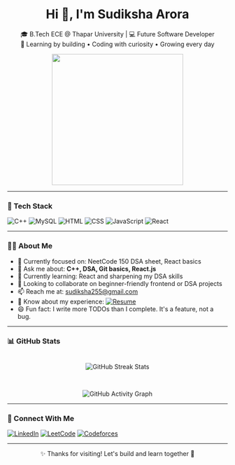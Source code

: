 <h1 align="center"> Hi 👋, I'm Sudiksha Arora </h1>

<p align="center">
  🎓 B.Tech ECE @ Thapar University | 💻 Future Software Developer <br>
  🌱 Learning by building • Coding with curiosity • Growing every day
</p>

<p align="center">
  <img src="https://camo.githubusercontent.com/37abae1350fe3344aebaaebfba4227dfa1ee6e8cf55efed02329fbe00dbf63c1/68747470733a2f2f6d656469612e74656e6f722e636f6d2f696d616765732f37646234656161336534373237326338653538656530313866633339306237642f74656e6f722e676966" width="300">
</p>

---

### 🚀 Tech Stack  
![C++](https://img.shields.io/badge/C++-00599C?style=for-the-badge&logo=cplusplus&logoColor=white)
![MySQL](https://img.shields.io/badge/MySQL-00000F?style=for-the-badge&logo=mysql&logoColor=white)
![HTML](https://img.shields.io/badge/HTML5-E34F26?style=for-the-badge&logo=html5&logoColor=white)
![CSS](https://img.shields.io/badge/CSS3-1572B6?style=for-the-badge&logo=css3&logoColor=white)
![JavaScript](https://img.shields.io/badge/JavaScript-F7DF1E?style=for-the-badge&logo=javascript&logoColor=black)
![React](https://img.shields.io/badge/React-20232A?style=for-the-badge&logo=react&logoColor=61DAFB)

---

### 🙋‍♀️ About Me
- 📌 Currently focused on: NeetCode 150 DSA sheet, React basics  
- 💬 Ask me about: **C++, DSA, Git basics, React.js**  
- 🚀 Currently learning: React and sharpening my DSA skills  
- 🤝 Looking to collaborate on beginner-friendly frontend or DSA projects  
- 📫 Reach me at: [sudiksha255@gmail.com](mailto:sudiksha255@gmail.com)  
- 📄 Know about my experience: [![Resume](https://img.shields.io/badge/View%20Resume-blue?style=flat-square&logo=readthedocs)](https://1drv.ms/w/c/b56e0d5f19565796/EQxjJOHYlSpFtCQhOvx2584BElKSjmosByOm-AS_g11KOQ?e=Ec03E6)
- 😄 Fun fact: I write more TODOs than I complete. It's a feature, not a bug.  

---

### 📊 GitHub Stats

<p align="center">
<br>
  <img src="https://github-readme-streak-stats.herokuapp.com/?user=sudiksha255&theme=radical&hide_border=false&ring=FF8C00&fire=FF4500&currStreakLabel=FFD700" alt="GitHub Streak Stats" />
</p>

<br> 

<p align="center">
  
  <img src="https://github-readme-activity-graph.vercel.app/graph?username=sudiksha255&bg_color=0d1117&color=00e676&line=ff9800&point=ff5722&area=true&hide_border=true" alt="GitHub Activity Graph" />
</p>



---

### 🔗 Connect With Me

[![LinkedIn](https://img.shields.io/badge/LinkedIn-blue?style=for-the-badge&logo=linkedin)](https://www.linkedin.com/in/sudiksha255/)
[![LeetCode](https://img.shields.io/badge/LeetCode-FFA116?style=for-the-badge&logo=leetcode&logoColor=white)](https://leetcode.com/u/sudiksha255/)
[![Codeforces](https://img.shields.io/badge/Codeforces-1F8ACB?style=for-the-badge)](https://codeforces.com/profile/sudiksha255)

---

<p align="center">
  ✨ Thanks for visiting! Let's build and learn together 🚀
</p>
